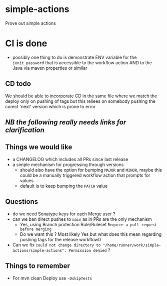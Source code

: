 # simple-actions
Prove out simple actions


# CI is done
* possibly one thing to do is demonstrate ENV variable for the `junit_password` that is accessible to the workflow action AND to the Java via maven properties or similar



## CD todo 

We should be able to incorporate CD in the same file where we match the deploy only on pushing of tags but this reliees on somebody pushing the corect 'next' version which is prone to error




## ***NB the following really needs links for clarification***

## Things we would like
* a CHANGELOG which includes all PRs since last release
* a simple mechanism for progressing through versions 
  * should also have the option for bumping `MAJOR` and `MINOR`, maybe this could be a manually triggered workflow action that prompts for values
  * default is to keep bumping the `PATCH` value


## Questions
* do we need Sonatype keys for each Merge user ?
* can we ban direct pushes to `main` as in PRs are the only mechanism
  * Yes, using Branch protection Rule/Ruleset `Require a pull request before merging`
  * Do we want this ? Most likely Yes but what does this mean regarding pushing tags for the release workflow0
* Can we fix `could not change directory to "/home/runner/work/simple-actions/simple-actions": Permission denied` ?


## Things to remember
* For mvn clean Deploy use `-DskipTests`

